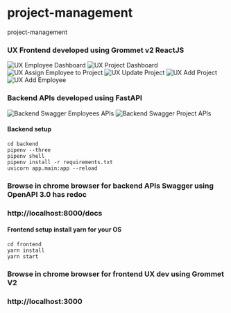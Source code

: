 # project-management
project-management

### UX Frontend developed using Grommet v2 ReactJS
![UX Employee Dashboard](https://github.com/sandeepgupta83/project-management/tree/master/frontend/public/images/3.jpeg?raw=true)
![UX Project Dashboard](https://github.com/sandeepgupta83/project-management/tree/master/frontend/public/images/7.jpeg?raw=true)
![UX Assign Employee to Project](https://github.com/sandeepgupta83/project-management/tree/master/frontend/public/images/1.jpeg?raw=true)
![UX Update Project](https://github.com/sandeepgupta83/project-management/tree/master/frontend/public/images/2.jpeg?raw=true)
![UX Add Project](https://github.com/sandeepgupta83/project-management/tree/master/frontend/public/images/6.jpeg?raw=true)
![UX Add Employee](https://github.com/sandeepgupta83/project-management/tree/master/frontend/public/images/8.jpeg?raw=true)

### Backend APIs developed using FastAPI
![Backend Swagger Employees APIs](https://github.com/sandeepgupta83/project-management/tree/master/frontend/public/images/4.jpeg?raw=true)
![Backend Swagger Project APIs](https://github.com/sandeepgupta83/project-management/tree/master/frontend/public/images/5.jpeg?raw=true)


#### Backend setup
```
cd backend
pipenv --three
pipenv shell
pipenv install -r requirements.txt
uvicorn app.main:app --reload

```
### Browse in chrome browser for backend APIs Swagger using OpenAPI 3.0 has redoc
### http://localhost:8000/docs



#### Frontend setup install yarn for your OS
```
cd frontend
yarn install
yarn start
```
### Browse in chrome browser for frontend UX dev using Grommet V2
### http://localhost:3000